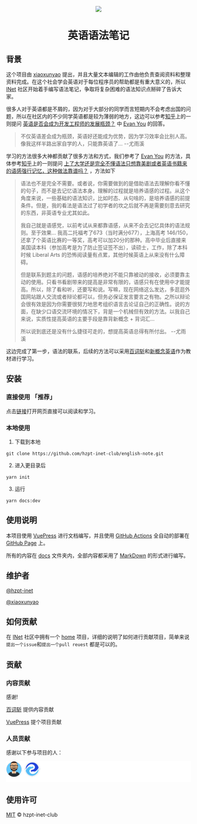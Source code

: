 <div align="center">
  <img src="https://hzpt-inet-club.github.io/english-note/logo/logo.svg">
</div>

<h1 align="center">英语语法笔记</h1>

## 背景

这个项目由 [xiaoxunyao](https://github.com/xiaoxunyao) 提出，并且大量文本编辑的工作由他负责查阅资料和整理资料完成。在这个社会学会英语对于每位程序员的帮助都是有重大意义的，所以 [INet](https://github.com/hzpt-inet-club) 社区开始着手编写语法笔记，争取将复杂困难的语法知识点掰碎了告诉大家。

很多人对于英语都是不屑的，因为对于大部分的同学而言短期内不会考虑出国的问题，所以在社区内的不少同学英语都是较为薄弱的地方，这边可以参考[知乎](https://zhihu.com)上的一则提问 [英语是否会成为开发工程师的发展瓶颈？](https://www.zhihu.com/question/55998388/answer/167024826) 中 [Evan You](https://github.com/yyx990803) 的回答。

> 不仅英语差会成为瓶颈，英语好还能成为优势，因为学习效率会比别人高。像我这样半路出家自学的人，只能靠英语了...        --尤雨溪

学习的方法很多大神都贡献了很多方法和方式，我们参考了 [Evan You](https://github.com/yyx990803) 的方法，具体参考[知乎](https://zhihu.com)上的一则提问 [上了大学还是完全不懂语法只想靠美剧或者英语书籍来的语感强行记忆，这种做法靠谱吗？](https://www.zhihu.com/question/22027426/answer/21944576) ，方法如下

> 语法也不是完全不需要。或者说，你需要做到的是借助语法去理解你看不懂的句子，而不是去记忆语法本身。理解的过程就是培养语感的过程。从这个角度来说，一些基础的语法知识，比如时态、从句啥的，是培养语感的前提条件。但是，我的看法是语法过了初学者的坎之后就不再是需要刻意去研究的东西，非英语专业尤其如此。
> 
> 我自己就是语感党，以前考试从来都靠语感，从来不会去记忆具体的语法规则。至于效果... 我高二托福考了673（当时满分677），上海高考 146/150，还拿了个英语比赛的一等奖，高考可以加20分的那种。高中毕业后直接来美国读本科（参加高考是为了防止签证签不出），读硕士，工作，除了本科时候 Liberal Arts 的恐怖阅读量有点累，其他时候英语上从来没有什么障碍。
>
> 但是联系到题主的问题，语感的培养绝对不能只靠被动的接收，必须要靠主动的使用。只看书看剧带来的提高是非常有限的，语感只有在使用中才能提高。所以，除了看和听，还要写和说。写嘛，现在网络这么发达，多逛逛外国网站跟人交流或者辩论都可以，但务必保证发言要言之有物。之所以辩论会很有效是因为你需要很努力地思考组织语言去论证自己的正确性。说的方面，在缺少口语交流环境的情况下，背是一个机械但有效的方法。以我自己来说，实质性提高英语的主要手段是靠背新概念 + 背词汇...
> 
> 所以说到底还是没有什么捷径可走的，想提高英语总得有所付出。 --尤雨溪

这边完成了第一步，语法的联系，后续的方法可以采用[百词斩](https://www.baicizhan.com/)和[新概念英语](https://zh.wikipedia.org/zh-cn/%E6%96%B0%E6%A6%82%E5%BF%B5%E8%8B%B1%E8%AF%AD)作为教材进行学习。

## 安装

### 直接使用 「推荐」
点击[链接](https://hzpt-inet-club.github.io/english-note/)打开网页直接可以阅读和学习。

### 本地使用

1. 下载到本地

```shell
git clone https://github.com/hzpt-inet-club/english-note.git
```

2. 进入更目录后

```shell
yarn init
```

3. 运行
```shell
yarn docs:dev
```

## 使用说明

本项目使用 [VuePress](https://github.com/vuepress/vuepress-next) 进行文档编写，并且使用 [GitHub Actions](https://github.com/features/actions) 全自动的部署在 [GitHub Page](https://pages.github.com) 上。

所有的内容在 [docs](https://github.com/hzpt-inet-club/english-note/tree/master/docs) 文件夹内，全部内容都采用了 [MarkDown](https://daringfireball.net/projects/markdown/) 的形式进行编写。

## 维护者

[@hzpt-inet](https://github.com/hzpt-inet)

[@xiaoxunyao](https://github.com/xiaoxunyao)

## 如何贡献

在 [INet](https://github.com/hzpt-inet-club) 社区中拥有一个 [home](https://github.com/hzpt-inet-club/home) 项目，详细的说明了如何进行贡献项目，简单来说`提出一个issue`和`提出一个pull reuest` 都是可以的。

## 贡献

### 内容贡献

感谢!

[百词斩](https://www.baicizhan.com/) 提供内容贡献

[VuePress](https://github.com/vuepress/vuepress-next) 提个项目贡献

### 人员贡献

感谢以下参与项目的人：

[![contributors](/contributors/contributors.svg)](https://github.com/hzpt-inet-club/english-note/graphs/contributors)

## 使用许可

[MIT](https://github.com/hzpt-inet-club/english-note/blob/master/LICENSE) © hzpt-inet-club
